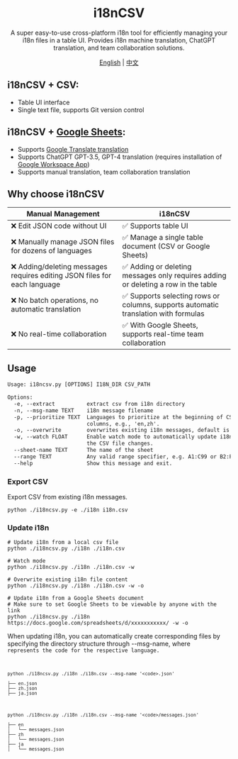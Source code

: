 <div align="center">
  <h1>i18nCSV</h1>
  <p>A super easy-to-use cross-platform i18n tool for efficiently managing your i18n files in a table UI. Provides i18n machine translation, ChatGPT translation, and team collaboration solutions.</p>
  <p><a href="./README.md">English</a> | <a href="./README_ZH.md">中文</a></p>
</div>

## i18nCSV + CSV:

-   Table UI interface
-   Single text file, supports Git version control

## i18nCSV + [Google Sheets](https://www.google.com/sheets/about/):

-   Supports [Google Translate translation](https://support.google.com/docs/answer/3093331)
-   Supports ChatGPT GPT-3.5, GPT-4 translation (requires installation of [Google Workspace App](https://workspace.google.com/marketplace/search/gpt))
-   Supports manual translation, team collaboration translation

## Why choose i18nCSV

| Manual Management                                                         | i18nCSV                                                                             |
| ------------------------------------------------------------------------- | ----------------------------------------------------------------------------------- |
| ❌ Edit JSON code without UI                                              | ✅ Supports table UI                                                                |
| ❌ Manually manage JSON files for dozens of languages                     | ✅ Manage a single table document (CSV or Google Sheets)                            |
| ❌ Adding/deleting messages requires editing JSON files for each language | ✅ Adding or deleting messages only requires adding or deleting a row in the table  |
| ❌ No batch operations, no automatic translation                          | ✅ Supports selecting rows or columns, supports automatic translation with formulas |
| ❌ No real-time collaboration                                             | ✅ With Google Sheets, supports real-time team collaboration                        |

## Usage

```txt
Usage: i18ncsv.py [OPTIONS] I18N_DIR CSV_PATH

Options:
  -e, --extract          extract csv from i18n directory
  -n, --msg-name TEXT    i18n message filename
  -p, --prioritize TEXT  Languages to prioritize at the beginning of CSV
                         columns, e.g., 'en,zh'.
  -o, --overwrite        overwrites existing i18n messages, default is False
  -w, --watch FLOAT      Enable watch mode to automatically update i18n when
                         the CSV file changes.
  --sheet-name TEXT      The name of the sheet
  --range TEXT           Any valid range specifier, e.g. A1:C99 or B2:F
  --help                 Show this message and exit.
```

### Export CSV

Export CSV from existing i18n messages.

```shell
python ./i18ncsv.py -e ./i18n i18n.csv
```

### Update i18n

```shell
# Update i18n from a local csv file
python ./i18ncsv.py ./i18n ./i18n.csv

# Watch mode
python ./i18ncsv.py ./i18n ./i18n.csv -w

# Overwrite existing i18n file content
python ./i18ncsv.py ./i18n ./i18n.csv -w -o

```

```shell
# Update i18n from a Google Sheets document
# Make sure to set Google Sheets to be viewable by anyone with the link
python ./i18ncsv.py ./i18n https://docs.google.com/spreadsheets/d/xxxxxxxxxxx/ -w -o
```

When updating i18n, you can automatically create corresponding files by specifying the directory structure through --msg-name, where <code> represents the code for the respective language.

```shell
python ./i18ncsv.py ./i18n ./i18n.csv --msg-name '<code>.json'

├── en.json
├── zh.json
├── ja.json
```

```shell
python ./i18ncsv.py ./i18n ./i18n.csv --msg-name '<code>/messages.json'

├── en
│   └── messages.json
├── zh
│   └── messages.json
├── ja
│   └── messages.json
```

